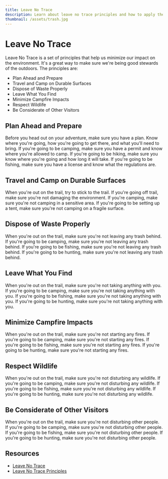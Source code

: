 ```yaml
---
title: Leave No Trace
description: Learn about leave no trace principles and how to apply them to your outdoor adventures.
thumbnail: /assets/trash.jpg
---
```


# Leave No Trace

Leave No Trace is a set of principles that help us minimize our impact on the environment. It's a great way to make sure we're being good stewards of the outdoors. The principles are:

- Plan Ahead and Prepare
- Travel and Camp on Durable Surfaces
- Dispose of Waste Properly
- Leave What You Find
- Minimize Campfire Impacts
- Respect Wildlife
- Be Considerate of Other Visitors

## Plan Ahead and Prepare

Before you head out on your adventure, make sure you have a plan. Know where you're going, how you're going to get there, and what you'll need to bring. If you're going to be camping, make sure you have a permit and know where you're allowed to camp. If you're going to be hiking, make sure you know where you're going and how long it will take. If you're going to be fishing, make sure you have a license and know what the regulations are.

## Travel and Camp on Durable Surfaces

When you're out on the trail, try to stick to the trail. If you're going off trail, make sure you're not damaging the environment. If you're camping, make sure you're not camping in a sensitive area. If you're going to be setting up a tent, make sure you're not camping on a fragile surface.

## Dispose of Waste Properly

When you're out on the trail, make sure you're not leaving any trash behind. If you're going to be camping, make sure you're not leaving any trash behind. If you're going to be fishing, make sure you're not leaving any trash behind. If you're going to be hunting, make sure you're not leaving any trash behind.

## Leave What You Find

When you're out on the trail, make sure you're not taking anything with you. If you're going to be camping, make sure you're not taking anything with you. If you're going to be fishing, make sure you're not taking anything with you. If you're going to be hunting, make sure you're not taking anything with you.

## Minimize Campfire Impacts

When you're out on the trail, make sure you're not starting any fires. If you're going to be camping, make sure you're not starting any fires. If you're going to be fishing, make sure you're not starting any fires. If you're going to be hunting, make sure you're not starting any fires.

## Respect Wildlife

When you're out on the trail, make sure you're not disturbing any wildlife. If you're going to be camping, make sure you're not disturbing any wildlife. If you're going to be fishing, make sure you're not disturbing any wildlife. If you're going to be hunting, make sure you're not disturbing any wildlife.

## Be Considerate of Other Visitors

When you're out on the trail, make sure you're not disturbing other people. If you're going to be camping, make sure you're not disturbing other people. If you're going to be fishing, make sure you're not disturbing other people. If you're going to be hunting, make sure you're not disturbing other people.

## Resources

- [Leave No Trace](https://lnt.org/)
- [Leave No Trace Principles](https://lnt.org/learn/7-principles)